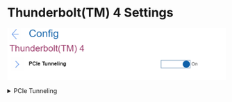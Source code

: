 # Thunderbolt(TM) 4 Settings #
![](./img/thunderbolttm4.png)

<details><summary>PCIe Tunneling</summary>
One of 2 possible states for PCIe (peripheral component interconnect express) Tunneling:

1.	**On** - PCIe tunneling is enabled. Default.
2.	Off - PCIe tunneling is disabled. 

    **Note**. Some Thunderbolt devices, such as external GPUs and storage drives, may not work properly. 
The USB functions of USB4 based devices that are Thunderbolt 4 certified may still work. 


| WMI Setting name | Values |
|:---|:---|
| PCIeTunneling |  |
</details>

